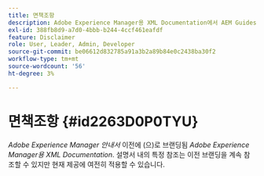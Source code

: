 ```yaml
---
title: 면책조항
description: Adobe Experience Manager용 XML Documentation에서 AEM Guides로 제품 이름이 변경된 문제를 해결하기 위한 면책조항입니다
exl-id: 388fb8d9-a7d0-4bbb-b244-4ccf461eafdf
feature: Disclaimer
role: User, Leader, Admin, Developer
source-git-commit: be06612d832785a91a3b2a89b84e0c2438ba30f2
workflow-type: tm+mt
source-wordcount: '56'
ht-degree: 3%

---
```


# 면책조항 {#id2263D0P0TYU}

*Adobe Experience Manager 안내서* 이전에 (으)로 브랜딩됨 *Adobe Experience Manager용 XML Documentation*. 설명서 내의 특정 참조는 이전 브랜딩을 계속 참조할 수 있지만 현재 제공에 여전히 적용할 수 있습니다.
